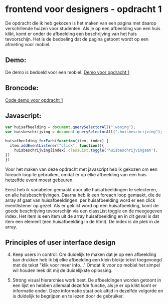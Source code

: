 # frontend voor designers - opdracht 1

De opdracht die ik heb gekozen is het maken van een pagina met daarop verschillende huizen voor studenten. Als je op een afbeelding van een huis klikt, komt er onder de afbeelding een beschrijving van het huis tevoorschijn. Het is de bedoeling dat de pagina getoont wordt op een afmeting voor mobiel.

## Demo:
De demo is bedoeld voor een mobiel.
[Demo voor opdracht 1](https://simonderooij.github.io/frontendvoordesigners/opdracht1/v5/)

## Broncode:

[Code demo voor opdracht 1](https://github.com/Simonderooij/frontendvoordesigners/blob/master/opdracht1/v5/)

## Javascript:

```javascript
var huisafbeelding = document.querySelectorAll(".woning");
var huisbeschrijving = document.querySelectorAll(".huisbeschrijving");

huisafbeelding.forEach(function(item, index) {
  item.addEventListener("click", function(){
    huisbeschrijving[index].classList.toggle('huisbeschrijvingaan');
})
})
```
Voor het maken van deze opdracht met javascript heb ik gekozen om een foreach loop te gebruiken, omdat er op elke afbeelding van een huis hetzelfde event moest gebeuren.

Eerst heb ik variabelen gemaakt door alle huisafbeeldingen te selecteren, en alle huisbeschrijvingen.
Daarna heb ik een foreach loop gemaakt, die de array af gaat van huisafbeeldingen.
per huisafbeelding word er een click eventlistener op gezet.
Als er geklikt word op een huisafbeelding, komt de goede beschrijving tevoorschijn via een classList toggle en de meegegeven index. 
Het item is een item uit de array huisafbeelding en in dit geval is dat item een element (een huisafbeelding in de html). 
De index is de plek in de array.

## Principles of user interface design

4. Keep users in control.
Om duidelijk te maken dat je op een afbeelding kan drukken heb ik bij elke afbeelding een klein blokje tekst toegevoegd met de tekst "klik voor meer info..." Omdat ik voor op mobiel het simpel wil houden leek dit mij de duidelijkste oplossing.

11. Strong visual hierarchies work best.
De afbeeldingen worden getoont in een lijst en hebben allemaal dezelfde functie, als je er op klikt komt er informatie onder. Deze informatie staat ook altijd in dezelfde volgorde en is duidelijk te begrijpen en te lezen door de gebruiker.

